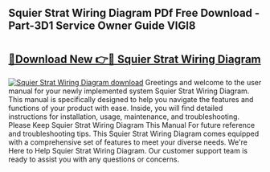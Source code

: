## Squier Strat Wiring Diagram PDf Free Download - Part-3D1 Service Owner Guide VIGl8

# <h2><a href="http://dflmqtv.blite.top/?on=Squier+Strat+Wiring+Diagram">🔗Download New 👉🔴 Squier Strat Wiring Diagram</a></h2>

[![Squier Strat Wiring Diagram download](https://i.imgur.com/lujVjoI.png)](http://dflmqtv.blite.top/?on=Squier+Strat+Wiring+Diagram)
Greetings and welcome to the user manual for your newly implemented system Squier Strat Wiring Diagram. This manual is specifically designed to help you navigate the features and functions of your product with ease. Inside, you will find detailed instructions for installation, usage, maintenance, and troubleshooting. Please Keep Squier Strat Wiring Diagram This Manual For future reference and troubleshooting tips. This Squier Strat Wiring Diagram comes equipped with a comprehensive set of features to meet your diverse needs. We're Here to Help Squier Strat Wiring Diagram. Our customer support team is ready to assist you with any questions or concerns.
